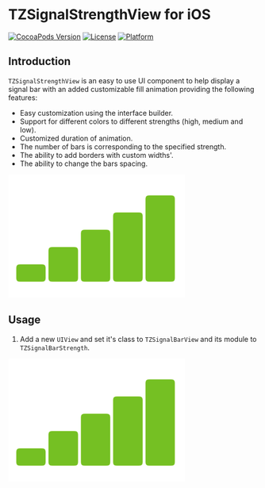 # TZSignalStrengthView for iOS

[![CocoaPods Version](https://img.shields.io/badge/pod-v1.0-blue)]()
[![License](https://img.shields.io/badge/license-MIT-lightgrey)]()
[![Platform](https://img.shields.io/badge/platform-iOS-lightgrey)]()

## Introduction

`TZSignalStrengthView` is an easy to use UI component to help display a signal bar with an added customizable fill animation providing the following features:

* Easy customization using the interface builder.
* Support for different colors to different strengths (high, medium and low).
* Customized duration of animation.
* The number of bars is corresponding to the specified strength.
* The ability to add borders with custom widths'.
* The ability to change the bars spacing.

<img src = 'https://github.com/TrianglZ/TZSignalBarStrength/blob/6257a4094eeda4adac277855a8c67c1ecc24a183/Screenshots/FullStrength.png'>

## Usage

1) Add a new  `UIView` and set it's class to `TZSignalBarView` and its module to `TZSignalBarStrength`.

<img src = 'https://github.com/TrianglZ/TZSignalBarStrength/blob/6257a4094eeda4adac277855a8c67c1ecc24a183/Screenshots/FullStrength.png'>
